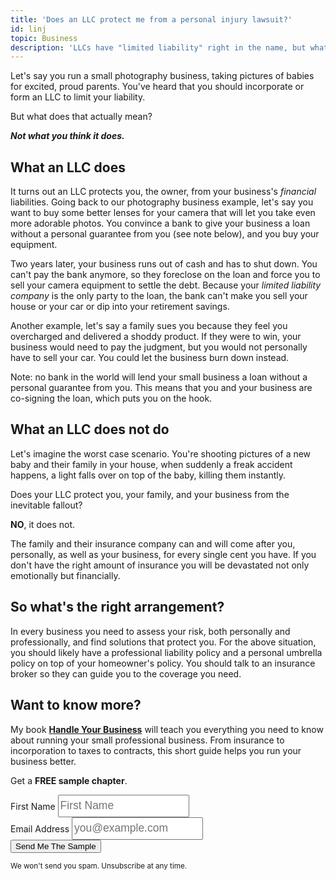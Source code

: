 ```yaml
---
title: 'Does an LLC protect me from a personal injury lawsuit?'
id: linj
topic: Business
description: 'LLCs have "limited liability" right in the name, but what does that actually mean?'
---
```


Let's say you run a small photography business, taking pictures of babies for excited, proud parents.
You've heard that you should incorporate or form an LLC to limit your liability.

But what does that actually mean?

***Not what you think it does.***

## What an LLC does

It turns out an LLC protects you, the owner, from your business's *financial* liabilities.
Going back to our photography business example, let's say you want to buy some better lenses for your camera that will let you take even more adorable photos.
You convince a bank to give your business a loan without a personal guarantee from you (see note below), and you buy your equipment.

Two years later, your business runs out of cash and has to shut down. 
You can't pay the bank anymore, so they foreclose on the loan and force you to sell your camera equipment to settle the debt.
Because your *limited liability company* is the only party to the loan, the bank can't make you sell your house or your car or dip into your retirement savings.

Another example, let's say a family sues you because they feel you overcharged and delivered a shoddy product.
If they were to win, your business would need to pay the judgment, but you would not personally have to sell your car.
You could let the business burn down instead.

Note: no bank in the world will lend your small business a loan without a personal guarantee from you.
This means that you and your business are co-signing the loan, which puts you on the hook.

## What an LLC does not do

Let's imagine the worst case scenario.
You're shooting pictures of a new baby and their family in your house, when suddenly a freak accident happens, a light falls over on top of the baby, killing them instantly.

Does your LLC protect you, your family, and your business from the inevitable fallout?

**NO**, it does not.

The family and their insurance company can and will come after you, personally, as well as your business, for every single cent you have.
If you don't have the right amount of insurance you will be devastated not only emotionally but financially.

## So what's the right arrangement?

In every business you need to assess your risk, both personally and professionally, and find solutions that protect you.
For the above situation, you should likely have a professional liability policy and a personal umbrella policy on top of your homeowner's policy.
You should talk to an insurance broker so they can guide you to the coverage you need.

## Want to know more?

My book <strong><a href="/handle-your-business">Handle Your Business</a></strong> will teach you everything you need to know about running your small professional business. From insurance to incorporation to taxes to contracts, this short guide helps you run your business better.

<div class="well">
<div class="center">
  <p>Get a <strong>FREE sample chapter</strong>.</p>
  <form action="https://www.getdrip.com/forms/8653666/submissions" method="POST" role="form" class="form-inline" style="margin-top: 0.5em;" data-drip-embedded-form="8653666">
    <div class="form-group">
      <label class="sr-only" for="first-name">First Name</label>
      <input id="first-name" type="text" class="sans" style="font-size: 17.5px; height: 36px; width: 12em; line-height: 22px;" name="fields[name]" placeholder="First Name"></input>
    </div>
    <div class="form-group">
      <label class="sr-only" for="email-address">Email Address</label>
      <input id="email-address" type="email" class="sans" style="font-size: 17.5px; height: 36px; width: 12em; line-height: 22px;" name="fields[email]" placeholder="you@example.com"></input>
    </div>
    <input class="btn btn-warning btn-large" type="submit" value="Send Me The Sample" />
  </form>
  <small>We won't send you spam. Unsubscribe at any time.</small>
</div>
</div>
